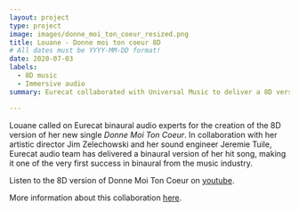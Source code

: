 ```yaml
---
layout: project
type: project
image: images/donne_moi_ton_coeur_resized.png
title: Louane - Donne moi ton coeur 8D
# All dates must be YYYY-MM-DD format!
date: 2020-07-03
labels:
  - 8D music
  - Immersive audio
summary: Eurecat collaborated with Universal Music to deliver a 8D version of Louane's single Donne Moi Ton Coeur.

---
```


Louane called on Eurecat binaural audio experts for the creation of the 8D version of her new single *Donne Moi Ton Coeur*. In collaboration with her artistic director Jim Zelechowski and her sound engineer Jeremie Tuile, Eurecat audio team has delivered a binaural version of her hit song, making it one of the very first success in binaural from the music industry.
<br />

Listen to the 8D version of Donne Moi Ton Coeur on [youtube](https://www.youtube.com/watch?v=xYZ0Yp0zhO4).

More information about this collaboration [here](https://eurecat.org/3daudio/).
